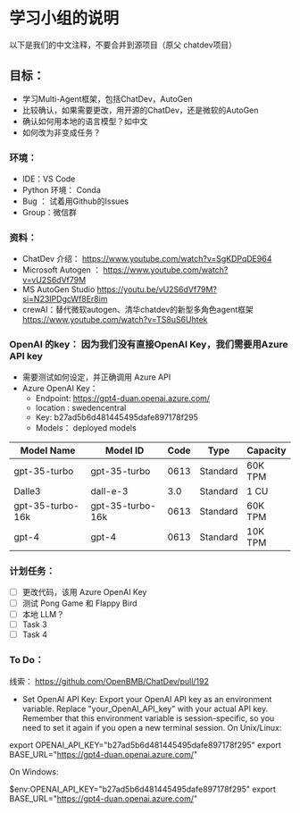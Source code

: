 # 学习小组的说明
以下是我们的中文注释，不要合并到源项目（原父 chatdev项目）
## 目标：
- 学习Multi-Agent框架，包括ChatDev，AutoGen
- 比较确认，如果需要更改，用开源的ChatDev，还是微软的AutoGen
- 确认如何用本地的语言模型？如中文
- 如何改为非变成任务？

### 环境：
- IDE：VS Code
- Python 环境： Conda
- Bug ： 试着用Github的Issues
- Group：微信群

### 资料：
- ChatDev 介绍： https://www.youtube.com/watch?v=SgKDPqDE964
- Microsoft Autogen ： https://www.youtube.com/watch?v=vU2S6dVf79M
- MS AutoGen Studio https://youtu.be/vU2S6dVf79M?si=N23IPDgcWf8Er8im
- crewAI：替代微软autogen、清华chatdev的新型多角色agent框架 
https://www.youtube.com/watch?v=TS8uS6Uhtek

### OpenAI 的key： 因为我们没有直接OpenAI Key，我们需要用Azure API key
- 需要测试如何设定，并正确调用 Azure API
- Azure OpenAI Key：
    - Endpoint:  https://gpt4-duan.openai.azure.com/
    - location : swedencentral
    - Key: b27ad5b6d481445495dafe897178f295
    - Models： deployed models

| Model Name       | Model ID         | Code | Type     | Capacity |
|------------------|------------------|------|----------|----------|
| gpt-35-turbo     | gpt-35-turbo     | 0613 | Standard | 60K TPM  |
| Dalle3           | dall-e-3         | 3.0  | Standard | 1 CU     |
| gpt-35-turbo-16k | gpt-35-turbo-16k | 0613 | Standard | 60K TPM  |
| gpt-4            | gpt-4            | 0613 | Standard | 10K TPM  |

### 计划任务：
- [ ] 更改代码，该用 Azure OpenAI Key
- [ ] 测试 Pong Game 和 Flappy Bird
- [ ] 本地 LLM？
- [ ] Task 3 
- [ ] Task 4

### To Do：
线索： https://github.com/OpenBMB/ChatDev/pull/192

- Set OpenAI API Key: Export your OpenAI API key as an environment variable. Replace "your_OpenAI_API_key" with your actual API key. Remember that this environment variable is session-specific, so you need to set it again if you open a new terminal session. On Unix/Linux:

export OPENAI_API_KEY="b27ad5b6d481445495dafe897178f295"
export BASE_URL="https://gpt4-duan.openai.azure.com/"

On Windows:

$env:OPENAI_API_KEY="b27ad5b6d481445495dafe897178f295"
export BASE_URL="https://gpt4-duan.openai.azure.com/"
